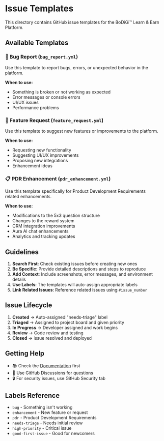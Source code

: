 # Issue Templates

This directory contains GitHub issue templates for the BoDiGi™ Learn & Earn Platform.

## Available Templates

### 🐛 Bug Report (`bug_report.yml`)
Use this template to report bugs, errors, or unexpected behavior in the platform.

**When to use:**
- Something is broken or not working as expected
- Error messages or console errors
- UI/UX issues
- Performance problems

### 🚀 Feature Request (`feature_request.yml`)
Use this template to suggest new features or improvements to the platform.

**When to use:**
- Requesting new functionality
- Suggesting UI/UX improvements
- Proposing new integrations
- Enhancement ideas

### 📋 PDR Enhancement (`pdr_enhancement.yml`)
Use this template specifically for Product Development Requirements related enhancements.

**When to use:**
- Modifications to the 5x3 question structure
- Changes to the reward system
- CRM integration improvements
- Aura AI chat enhancements
- Analytics and tracking updates

## Guidelines

1. **Search First**: Check existing issues before creating new ones
2. **Be Specific**: Provide detailed descriptions and steps to reproduce
3. **Add Context**: Include screenshots, error messages, and environment details
4. **Use Labels**: The templates will auto-assign appropriate labels
5. **Link Related Issues**: Reference related issues using `#issue_number`

## Issue Lifecycle

1. **Created** → Auto-assigned "needs-triage" label
2. **Triaged** → Assigned to project board and given priority
3. **In Progress** → Developer assigned and work begins
4. **Review** → Code review and testing
5. **Closed** → Issue resolved and deployed

## Getting Help

- 📚 Check the [Documentation](../docs/README.md) first
- 💬 Use GitHub Discussions for questions
- 🔒 For security issues, use GitHub Security tab

## Labels Reference

- `bug` - Something isn't working
- `enhancement` - New feature or request  
- `pdr` - Product Development Requirements
- `needs-triage` - Needs initial review
- `high-priority` - Critical issue
- `good-first-issue` - Good for newcomers
